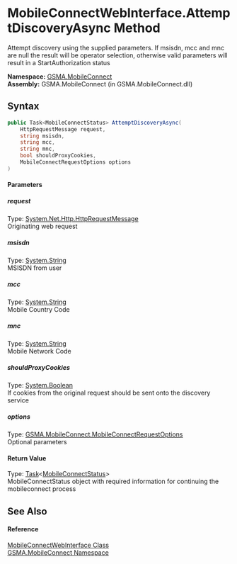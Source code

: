 MobileConnectWebInterface.AttemptDiscoveryAsync Method
======================================================
Attempt discovery using the supplied parameters. If msisdn, mcc and mnc are null the result will be operator selection, otherwise valid parameters will result in a StartAuthorization status

**Namespace:** [GSMA.MobileConnect][1]  
**Assembly:** GSMA.MobileConnect (in GSMA.MobileConnect.dll)

Syntax
------

```csharp
public Task<MobileConnectStatus> AttemptDiscoveryAsync(
	HttpRequestMessage request,
	string msisdn,
	string mcc,
	string mnc,
	bool shouldProxyCookies,
	MobileConnectRequestOptions options
)
```

#### Parameters

##### *request*
Type: [System.Net.Http.HttpRequestMessage][2]  
Originating web request

##### *msisdn*
Type: [System.String][3]  
MSISDN from user

##### *mcc*
Type: [System.String][3]  
Mobile Country Code

##### *mnc*
Type: [System.String][3]  
Mobile Network Code

##### *shouldProxyCookies*
Type: [System.Boolean][4]  
If cookies from the original request should be sent onto the discovery service

##### *options*
Type: [GSMA.MobileConnect.MobileConnectRequestOptions][5]  
Optional parameters

#### Return Value
Type: [Task][6]&lt;[MobileConnectStatus][7]>  
MobileConnectStatus object with required information for continuing the mobileconnect process

See Also
--------

#### Reference
[MobileConnectWebInterface Class][8]  
[GSMA.MobileConnect Namespace][1]  

[1]: ../README.md
[2]: http://msdn.microsoft.com/en-us/library/hh159020
[3]: http://msdn.microsoft.com/en-us/library/s1wwdcbf
[4]: http://msdn.microsoft.com/en-us/library/a28wyd50
[5]: ../MobileConnectRequestOptions/README.md
[6]: http://msdn.microsoft.com/en-us/library/dd321424
[7]: ../MobileConnectStatus/README.md
[8]: README.md
[9]: ../../_icons/Help.png